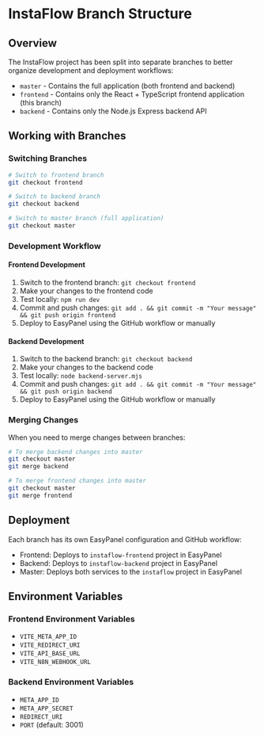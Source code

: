 # InstaFlow Branch Structure

## Overview

The InstaFlow project has been split into separate branches to better organize development and deployment workflows:

- `master` - Contains the full application (both frontend and backend)
- `frontend` - Contains only the React + TypeScript frontend application (this branch)
- `backend` - Contains only the Node.js Express backend API

## Working with Branches

### Switching Branches

```bash
# Switch to frontend branch
git checkout frontend

# Switch to backend branch
git checkout backend

# Switch to master branch (full application)
git checkout master
```

### Development Workflow

#### Frontend Development

1. Switch to the frontend branch: `git checkout frontend`
2. Make your changes to the frontend code
3. Test locally: `npm run dev`
4. Commit and push changes: `git add . && git commit -m "Your message" && git push origin frontend`
5. Deploy to EasyPanel using the GitHub workflow or manually

#### Backend Development

1. Switch to the backend branch: `git checkout backend`
2. Make your changes to the backend code
3. Test locally: `node backend-server.mjs`
4. Commit and push changes: `git add . && git commit -m "Your message" && git push origin backend`
5. Deploy to EasyPanel using the GitHub workflow or manually

### Merging Changes

When you need to merge changes between branches:

```bash
# To merge backend changes into master
git checkout master
git merge backend

# To merge frontend changes into master
git checkout master
git merge frontend
```

## Deployment

Each branch has its own EasyPanel configuration and GitHub workflow:

- Frontend: Deploys to `instaflow-frontend` project in EasyPanel
- Backend: Deploys to `instaflow-backend` project in EasyPanel
- Master: Deploys both services to the `instaflow` project in EasyPanel

## Environment Variables

### Frontend Environment Variables
- `VITE_META_APP_ID`
- `VITE_REDIRECT_URI`
- `VITE_API_BASE_URL`
- `VITE_N8N_WEBHOOK_URL`

### Backend Environment Variables
- `META_APP_ID`
- `META_APP_SECRET`
- `REDIRECT_URI`
- `PORT` (default: 3001)
